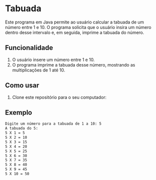 # Tabuada

Este programa em Java permite ao usuário calcular a tabuada de um número entre 1 e 10. O programa solicita que o usuário insira um número dentro desse intervalo e, em seguida, imprime a tabuada do número.

## Funcionalidade

1. O usuário insere um número entre 1 e 10.
2. O programa imprime a tabuada desse número, mostrando as multiplicações de 1 até 10.

## Como usar

1. Clone este repositório para o seu computador:

## Exemplo
   ```bash
Digite um número para a tabuada de 1 a 10: 5
A tabuada do 5:
5 X 1 = 5
5 X 2 = 10
5 X 3 = 15
5 X 4 = 20
5 X 5 = 25
5 X 6 = 30
5 X 7 = 35
5 X 8 = 40
5 X 9 = 45
5 X 10 = 50
